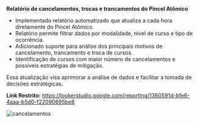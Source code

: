 **Relatório de cancelamentos, trocas e trancamentos do Pincel Atômico**

- Implementado relatório automatizado que atualiza a cada hora diretamente do Pincel Atômico.
- Relatório permite filtrar dados por modalidade, nível de curso e tipo de ocorrência.
- Adicionado suporte para análise dos principais motivos de cancelamento, trancamento e troca de cursos.
- Identificação de cursos com maior número de cancelamentos e possíveis estratégias de mitigação.

Essa atualização visa aprimorar a análise de dados e facilitar a tomada de decisões estratégicas.

**Link Restrito:** https://lookerstudio.google.com/reporting/1360591d-bfe6-4aaa-b5d0-f22090695be8

![cancelamentos](https://github.com/user-attachments/assets/44845314-8607-4c26-9677-4f8802a671e9)
